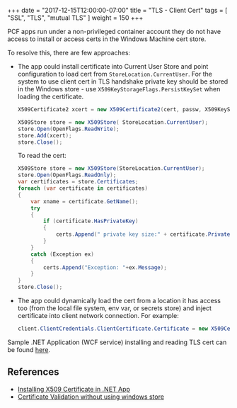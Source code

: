 +++
date = "2017-12-15T12:00:00-07:00"
title = "TLS - Client Cert"
tags = [ "SSL", "TLS", "mutual TLS" ]
weight = 150
+++

PCF apps run under a non-privileged container account they do not have access to install or access certs in the Windows Machine cert store.

To resolve this, there are few approaches:

* The app could install certificate into Current User Store and point configuration to load cert from `StoreLocation.CurrentUser`. For the system to use client cert in TLS handshake private key should be stored in the Windows store - use `X509KeyStorageFlags.PersistKeySet` when loading the certificate.

    ```c#
    X509Certificate2 xcert = new X509Certificate2(cert, passw, X509KeyStorageFlags.PersistKeySet);

    X509Store store = new X509Store( StoreLocation.CurrentUser);
    store.Open(OpenFlags.ReadWrite);
    store.Add(xcert);
    store.Close();
    ```

    To read the cert:

    ```c#
    X509Store store = new X509Store(StoreLocation.CurrentUser);
    store.Open(OpenFlags.ReadOnly);
    var certificates = store.Certificates;
    foreach (var certificate in certificates)
    {
        var xname = certificate.GetName(); 
        try
        {
            if (certificate.HasPrivateKey)
            {
                certs.Append(" private key size:" + certificate.PrivateKey.KeySize);
            }
        }
        catch (Exception ex)
        {
            certs.Append("Exception: "+ex.Message);
        }
    }
    store.Close();
    ```

* The app could dynamically load the cert from a location it has access too (from the local file system, env var, or secrets store) and inject certificate into client network connection. For example:

    ```c#
    client.ClientCredentials.ClientCertificate.Certificate = new X509Certificate2(certbytes, password, X509KeyStorageFlags.UserKeySet);
    ```

Sample .NET Application (WCF service) installing and reading TLS cert can be found [here](https://github.com/lenisha/DotNetSamples-Simple/blob/master/WcfService-Simple).

## References

* [Installing X509 Certificate in .NET App](https://support.microsoft.com/en-us/help/950090/installing-a-pfx-file-using-x509certificate-from-a-standard--net-appli)
* [Certificate Validation without using windows store](https://blog.kloud.com.au/2015/11/23/implementing-a-wcf-client-with-certificate-based-mutual-authentication-without-using-windows-certificate-store/)
